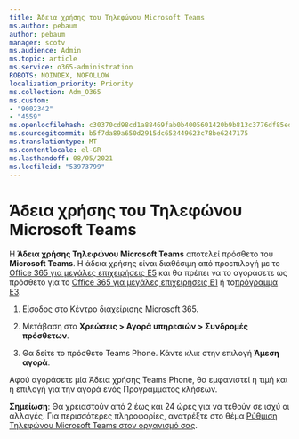 ```yaml
---
title: Άδεια χρήσης του Τηλεφώνου Microsoft Teams
ms.author: pebaum
author: pebaum
manager: scotv
ms.audience: Admin
ms.topic: article
ms.service: o365-administration
ROBOTS: NOINDEX, NOFOLLOW
localization_priority: Priority
ms.collection: Adm_O365
ms.custom:
- "9002342"
- "4559"
ms.openlocfilehash: c30370cd98cd1a88469fab0b4005601420b9b813c3776df85edd8bcfe56f3663
ms.sourcegitcommit: b5f7da89a650d2915dc652449623c78be6247175
ms.translationtype: MT
ms.contentlocale: el-GR
ms.lasthandoff: 08/05/2021
ms.locfileid: "53973799"
---
```

# <a name="microsoft-teams-phone-license"></a>Άδεια χρήσης του Τηλεφώνου Microsoft Teams

Η **Άδεια χρήσης Τηλεφώνου Microsoft Teams** αποτελεί πρόσθετο του **Microsoft Teams**. Η άδεια χρήσης είναι διαθέσιμη από προεπιλογή με το [Office 365 για μεγάλες επιχειρήσεις E5](https://www.microsoft.com/microsoft-365/business/office-365-enterprise-e5-business-software?rtc=1&activetab=pivot%3aoverviewtab) και θα πρέπει να το αγοράσετε ως πρόσθετο για το [Office 365 για μεγάλες επιχειρήσεις E1](https://products.office.com/business/office-365-enterprise-e1-business-software) ή το[πρόγραμμα E3](https://products.office.com/business/office-365-enterprise-e3-business-software).

1. Είσοδος στο Κέντρο διαχείρισης Microsoft 365.

2. Μετάβαση στο **Χρεώσεις > Αγορά υπηρεσιών > Συνδρομές πρόσθετων**. 

3. Θα δείτε το πρόσθετο Teams Phone. Κάντε κλικ στην επιλογή **Άμεση αγορά**.

Αφού αγοράσετε μία Άδεια χρήσης Teams Phone, θα εμφανιστεί η τιμή και η επιλογή για την αγορά ενός Προγράμματος κλήσεων.

**Σημείωση**: Θα χρειαστούν από 2 έως και 24 ώρες για να τεθούν σε ισχύ οι αλλαγές. Για περισσότερες πληροφορίες, ανατρέξτε στο θέμα [Ρύθμιση Τηλεφώνου Microsoft Teams στον οργανισμό σας](https://docs.microsoft.com/MicrosoftTeams/setting-up-your-phone-system). 

